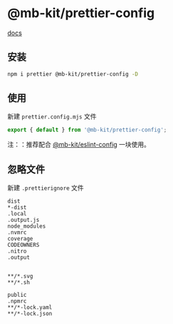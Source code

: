 # @mb-kit/prettier-config

[docs](https://prettier.nodejs.cn/)

## 安装

```bash
npm i prettier @mb-kit/prettier-config -D
```

## 使用

新建 `prettier.config.mjs` 文件

```js
export { default } from '@mb-kit/prettier-config';
```

注：：推荐配合 [@mb-kit/eslint-config](https://www.npmjs.com/package/@mb-kit/eslint-config) 一块使用。

## 忽略文件

新建 `.prettierignore` 文件

```.prettierignore
dist
*-dist
.local
.output.js
node_modules
.nvmrc
coverage
CODEOWNERS
.nitro
.output


**/*.svg
**/*.sh

public
.npmrc
**/*-lock.yaml
**/*-lock.json
```
